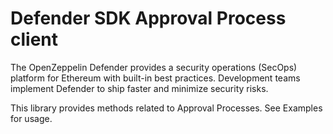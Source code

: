 # Defender SDK Approval Process client

The OpenZeppelin Defender provides a security operations (SecOps) platform for Ethereum with built-in best practices. Development teams implement Defender to ship faster and minimize security risks.

This library provides methods related to Approval Processes. See Examples for usage.
